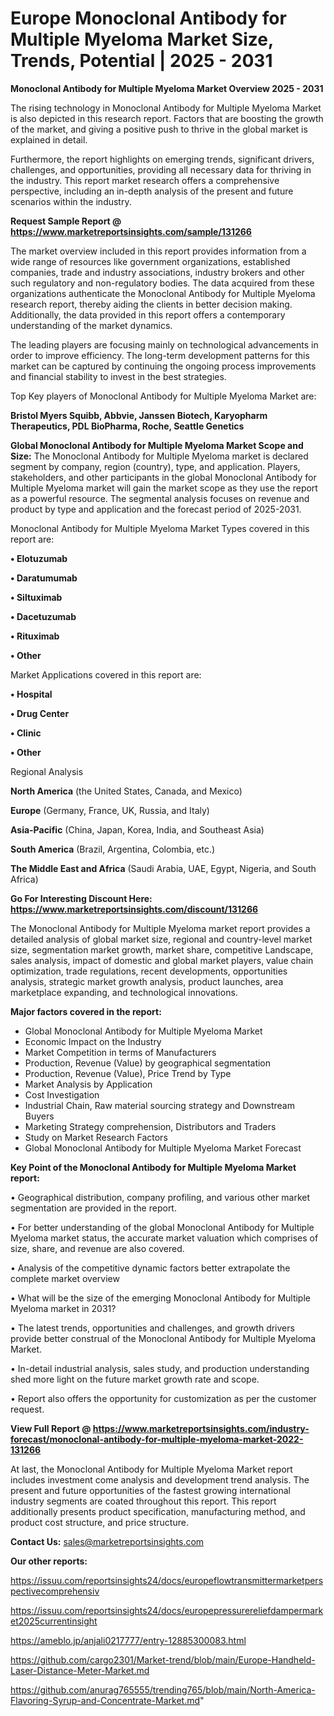 # Europe Monoclonal Antibody for Multiple Myeloma Market Size, Trends, Potential | 2025 - 2031

<Strong> Monoclonal Antibody for Multiple Myeloma Market Overview 2025 - 2031</strong>

The rising technology in Monoclonal Antibody for Multiple Myeloma Market is also depicted in this research report. Factors that are boosting the growth of the market, and giving a positive push to thrive in the global market is explained in detail.

Furthermore, the report highlights on emerging trends, significant drivers, challenges, and opportunities, providing all necessary data for thriving in the industry. This report market research offers a comprehensive perspective, including an in-depth analysis of the present and future scenarios within the industry.

<strong>Request Sample Report @ <a href=https://www.marketreportsinsights.com/sample/131266>https://www.marketreportsinsights.com/sample/131266</a></strong>

The market overview included in this report provides information from a wide range of resources like government organizations, established companies, trade and industry associations, industry brokers and other such regulatory and non-regulatory bodies. The data acquired from these organizations authenticate the Monoclonal Antibody for Multiple Myeloma research report, thereby aiding the clients in better decision making. Additionally, the data provided in this report offers a contemporary understanding of the market dynamics.

The leading players are focusing mainly on technological advancements in order to improve efficiency. The long-term development patterns for this market can be captured by continuing the ongoing process improvements and financial stability to invest in the best strategies.

Top Key players of Monoclonal Antibody for Multiple Myeloma Market are:

<strong>Bristol Myers Squibb, Abbvie, Janssen Biotech, Karyopharm Therapeutics, PDL BioPharma, Roche, Seattle Genetics</strong>

<strong><b>Global Monoclonal Antibody for Multiple Myeloma Market Scope and Size:</b></strong>
The Monoclonal Antibody for Multiple Myeloma market is declared segment by company, region (country), type, and application. Players, stakeholders, and other participants in the global Monoclonal Antibody for Multiple Myeloma market will gain the market scope as they use the report as a powerful resource. The segmental analysis focuses on revenue and product by type and application and the forecast period of 2025-2031.

Monoclonal Antibody for Multiple Myeloma Market Types covered in this report are:

<strong>• Elotuzumab

• Daratumumab

• Siltuximab

• Dacetuzumab

• Rituximab

• Other</strong>

Market Applications covered in this report are:

<strong>• Hospital

• Drug Center

• Clinic

• Other</strong> 

Regional Analysis

<strong>North America</strong> (the United States, Canada, and Mexico)

<strong>Europe</strong> (Germany, France, UK, Russia, and Italy)

<strong>Asia-Pacific</strong> (China, Japan, Korea, India, and Southeast Asia)

<strong>South America</strong> (Brazil, Argentina, Colombia, etc.)

<strong>The Middle East and Africa</strong> (Saudi Arabia, UAE, Egypt, Nigeria, and South Africa)

<strong>Go For Interesting Discount Here: <a href=https://www.marketreportsinsights.com/discount/131266>https://www.marketreportsinsights.com/discount/131266</a></strong>

The Monoclonal Antibody for Multiple Myeloma market report provides a detailed analysis of global market size, regional and country-level market size, segmentation market growth, market share, competitive Landscape, sales analysis, impact of domestic and global market players, value chain optimization, trade regulations, recent developments, opportunities analysis, strategic market growth analysis, product launches, area marketplace expanding, and technological innovations.

<strong><b>Major factors covered in the report:</b></strong>
<ul>
  <li>Global Monoclonal Antibody for Multiple Myeloma Market </li>
  <li>Economic Impact on the Industry</li>
  <li>Market Competition in terms of Manufacturers</li>
  <li>Production, Revenue (Value) by geographical segmentation</li>
  <li>Production, Revenue (Value), Price Trend by Type</li>
  <li>Market Analysis by Application</li>
  <li>Cost Investigation</li>
  <li>Industrial Chain, Raw material sourcing strategy and Downstream Buyers</li>
  <li>Marketing Strategy comprehension, Distributors and Traders</li>
  <li>Study on Market Research Factors</li>
  <li>Global Monoclonal Antibody for Multiple Myeloma Market Forecast</li>
</ul>

<strong><b>Key Point of the Monoclonal Antibody for Multiple Myeloma Market report:</b></strong>

• Geographical distribution, company profiling, and various other market segmentation are provided in the report.

• For better understanding of the global Monoclonal Antibody for Multiple Myeloma market status, the accurate market valuation which comprises of size, share, and revenue are also covered.

• Analysis of the competitive dynamic factors better extrapolate the complete market overview

• What will be the size of the emerging Monoclonal Antibody for Multiple Myeloma market in 2031?

• The latest trends, opportunities and challenges, and growth drivers provide better construal of the Monoclonal Antibody for Multiple Myeloma Market.

• In-detail industrial analysis, sales study, and production understanding shed more light on the future market growth rate and scope.

• Report also offers the opportunity for customization as per the customer request.

<strong><b>View Full Report @ <a href=https://www.marketreportsinsights.com/industry-forecast/monoclonal-antibody-for-multiple-myeloma-market-2022-131266>https://www.marketreportsinsights.com/industry-forecast/monoclonal-antibody-for-multiple-myeloma-market-2022-131266</a></b></strong>


At last, the Monoclonal Antibody for Multiple Myeloma Market report includes investment come analysis and development trend analysis. The present and future opportunities of the fastest growing international industry segments are coated throughout this report. This report additionally presents product specification, manufacturing method, and product cost structure, and price structure.

<strong>Contact Us:</strong>
sales@marketreportsinsights.com

<strong>Our other reports:</strong>

<a href=https://issuu.com/reportsinsights24/docs/europeflowtransmittermarketperspectivecomprehensiv>https://issuu.com/reportsinsights24/docs/europeflowtransmittermarketperspectivecomprehensiv</a>

<a href=https://issuu.com/reportsinsights24/docs/europepressurereliefdampermarket2025currentinsight>https://issuu.com/reportsinsights24/docs/europepressurereliefdampermarket2025currentinsight</a>

<a href=https://ameblo.jp/anjali0217777/entry-12885300083.html>https://ameblo.jp/anjali0217777/entry-12885300083.html</a>

<a href=https://github.com/cargo2301/Market-trend/blob/main/Europe-Handheld-Laser-Distance-Meter-Market.md>https://github.com/cargo2301/Market-trend/blob/main/Europe-Handheld-Laser-Distance-Meter-Market.md</a>

<a href=https://github.com/anurag765555/trending765/blob/main/North-America-Flavoring-Syrup-and-Concentrate-Market.md>https://github.com/anurag765555/trending765/blob/main/North-America-Flavoring-Syrup-and-Concentrate-Market.md</a>"

